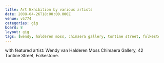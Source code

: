 ```yaml
---
title: Art Exhibition by various artists
date: 2008-04-26T18:00:00.000Z
venue: v5774
categories: gig
board: 8
layout: gig
tags: [wendy, halderen moss, chimaera gallery, tontine street, folkestone]
---
```

with featured artist:                 Wendy van Halderen Moss  Chimaera Gallery, 42 Tontine Street, Folkestone.